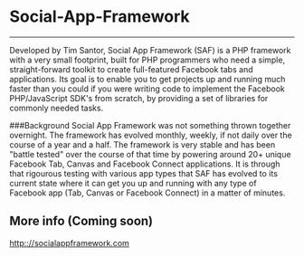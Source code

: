 # Social-App-Framework

* * *

Developed by Tim Santor, Social App Framework (SAF) is a PHP framework with a very small 
footprint, built for PHP programmers who need a simple, straight-forward toolkit 
to create full-featured Facebook tabs and applications. Its goal is to enable you 
to get projects up and running much faster than you could if you were writing code
 to implement the Facebook PHP/JavaScript SDK's from scratch, by providing a set 
 of libraries for commonly needed tasks.

###Background
Social App Framework was not something thrown together overnight. The framework
has evolved monthly, weekly, if not daily over the course of a year and a half.
The framework is very stable and has been "battle tested" over the course of that
time by powering around 20+ unique Facebook Tab, Canvas and Facebook Connect 
applications. It is through that rigourous testing with various app types that
SAF has evolved to its current state where it can get you up and running with
any type of Facebook app (Tab, Canvas or Facebook Connect) in a matter of minutes.

## More info (Coming soon)
[http:://socialappframework.com](http:://socialappframework.com)
